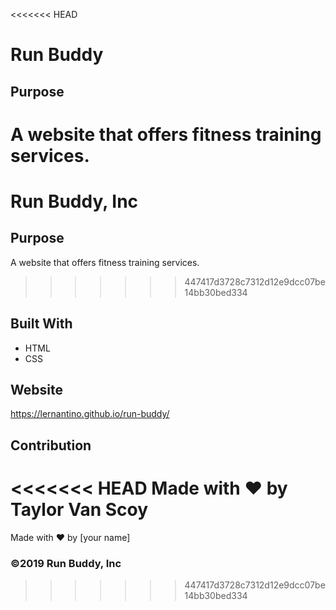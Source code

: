 <<<<<<< HEAD
# Run Buddy

## Purpose
A website that offers fitness training services.
=======
# Run Buddy, Inc

## Purpose
A website that offers fitness training services. 
>>>>>>> 447417d3728c7312d12e9dcc07be14bb30bed334

## Built With
* HTML
* CSS

## Website
https://lernantino.github.io/run-buddy/

## Contribution
<<<<<<< HEAD
Made with ❤️ by Taylor Van Scoy
=======
Made with ❤️ by [your name]

### ©️2019 Run Buddy, Inc 
>>>>>>> 447417d3728c7312d12e9dcc07be14bb30bed334
